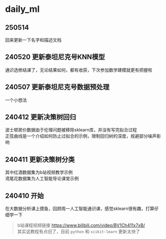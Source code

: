 # daily_ml  
## 250514 
回来更新一下名字和描述文档  
## 240520 更新泰坦尼克号KNN模型
通识选修结课了，无论结果如何，都有收获，下次参加数学建模就更有把握啦  
## 240507 更新泰坦尼克号数据预处理
一个小想法  
## 240412 更新决策树回归
波士顿房价数据由于伦理问题被移除sklearn库，并没有写完拟合过程  
正弦曲线是一个介绍如何防止过拟合的示例，限制回归树的深度，规避部分噪声影响  
## 240411 更新决策树分类
其中红酒数据集为b站视频教学示例  
鸢尾花数据集为人工智能导论课堂示例  
## 240410 开始
在大数据分析课上摸鱼，回顾周一人工智能通识课，感觉sklearn很有趣，打算仔细学一下  
> b站课程视频链接 https://www.bilibili.com/video/BV1Ch411x7xB/  
> 其实这教程有点旧了，目前 `python` 和 `scikit-learn` 更新太快了  
